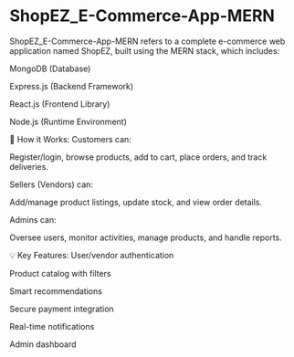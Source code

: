 # ShopEZ_E-Commerce-App-MERN
ShopEZ_E-Commerce-App-MERN refers to a complete e-commerce web application named ShopEZ, built using the MERN stack, which includes:

MongoDB (Database)

Express.js (Backend Framework)

React.js (Frontend Library)

Node.js (Runtime Environment)

🔧 How it Works:
Customers can:

Register/login, browse products, add to cart, place orders, and track deliveries.

Sellers (Vendors) can:

Add/manage product listings, update stock, and view order details.

Admins can:

Oversee users, monitor activities, manage products, and handle reports.

💡 Key Features:
User/vendor authentication

Product catalog with filters

Smart recommendations

Secure payment integration

Real-time notifications

Admin dashboard
